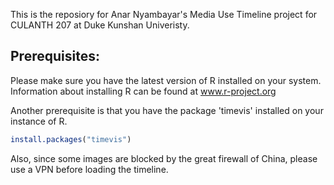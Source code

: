 This is the reposiory for Anar Nyambayar's Media Use Timeline project for CULANTH 207 at Duke Kunshan Univeristy.

## Prerequisites:

Please make sure you have the latest version of R installed on your system. Information about installing R can be found at www.r-project.org

Another prerequisite is that you have the package 'timevis' installed on your instance of R.

```R
install.packages("timevis")

```

Also, since some images are blocked by the great firewall of China, please use a VPN before loading the timeline.
